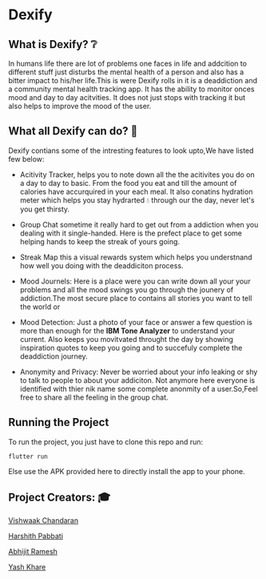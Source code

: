 # Dexify

## What is Dexify? :grey_question:

In humans life there are lot of problems one faces in life and addcition to different stuff just disturbs the mental health of a person and also has a bitter impact to his/her life.This is were Dexify rolls in it is a deaddiction and a community mental health tracking app. It has the ability to monitor onces mood and day to day acitvities. It does not just stops with tracking it but also helps to improve the mood of the user. 

## What all Dexify can do? :thought_balloon:

Dexify contians some of the intresting features to look upto,We have listed few below:

- Acitivity Tracker, helps you to note down all the the acitivites you do on a day to day to basic. From the food you eat and till the amount of calories have accurquired in your each meal. It also conatins hydration meter which helps you stay hydrarted :droplet: through our the day, never let's you get thirsty.

- Group Chat sometime it really hard to get out from a addiction when you dealing with it single-handed. Here is the prefect place to get some helping hands to keep the streak of yours going.

- Streak Map this a visual rewards system which helps you understnand how well you  doing with the deaddiciton process.

- Mood Journels: Here is a place were you can write down all your your problems and all the mood swings you go through the jounery of addiction.The most secure place to contains all stories you want to tell the world or 

- Mood Detection: Just a photo of your face or answer a few question is more than enough for the **IBM Tone Analyzer** to understand your current. Also keeps you movitvated throught the day by showing inspiration quotes to keep you going and to succefuly complete the deaddiction journey. 

- Anonymity and Privacy: Never be worried about your info leaking or shy to talk to people to about your addiciton. Not anymore here everyone is identified with thier nik name some complete anonmity of a user.So,Feel free to share all the feeling in the group chat. 


## Running the Project

To run the project, you just have to clone this repo and run: 

```
flutter run
```
Else use the APK provided here to directly install the app to your phone.

## Project Creators: :mortar_board:

[Vishwaak Chandaran](https://github.com/Vishwaak)

[Harshith Pabbati](https://github.com/harshithpabbati)

[Abhijit Ramesh](https://github.com/abhijitramesh)

[Yash Khare](https://github.com/yashk2000)
